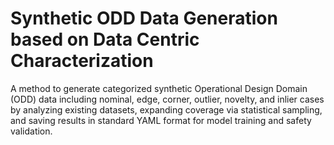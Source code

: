 # Synthetic ODD Data Generation based on Data Centric Characterization
A method to generate categorized synthetic Operational Design Domain (ODD) data including nominal, edge, corner, outlier, novelty, and inlier cases by analyzing existing datasets, expanding coverage via statistical sampling, and saving results in standard YAML format for model training and safety validation.
